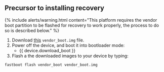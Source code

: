 ## Precursor to installing recovery

{% include alerts/warning.html content="This platform requires the vendor boot partition to be flashed for recovery to work properly, the process to do so is described below." %}

1. Download [this](https://placeholder.com) `vendor_boot.img` file.
3. Power off the device, and boot it into bootloader mode:
    * {{ device.download_boot }}
4. Flash a the downloaded images to your device by typing:
```
fastboot flash vendor_boot vendor_boot.img
```
